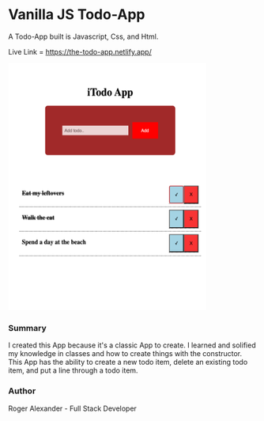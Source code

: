 # Vanilla JS Todo-App

A Todo-App built is Javascript, Css, and Html.

Live Link = https://the-todo-app.netlify.app/

<img src="images/img1.png" width="400" height="500" />

<h3>Summary</h3>
  
I created this App because it's a classic App to create. I learned and solified my knowledge in classes and how to create things with the constructor. This App has the ability to create a new todo item, delete an existing todo item, and put a line through a todo item.

<h3>Author</h3>

Roger Alexander - Full Stack Developer
